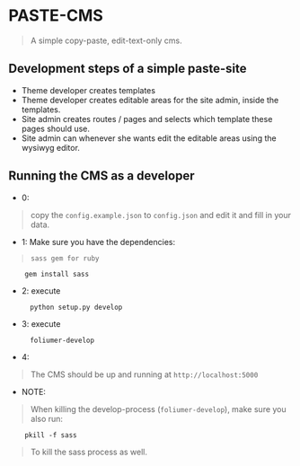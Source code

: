 # PASTE-CMS
> A simple copy-paste, edit-text-only cms.

## Development steps of a simple paste-site
* Theme developer creates templates
* Theme developer creates editable areas for the site admin, inside the templates.
* Site admin creates routes / pages and selects which template these pages should use.
* Site admin can whenever she wants edit the editable areas using the wysiwyg editor.

## Running the CMS as a developer
* 0:
> copy the `config.example.json` to `config.json` and edit it and fill in
> your data.

* 1: Make sure you have the dependencies:

> `sass gem for ruby`

        gem install sass

* 2: execute

        python setup.py develop

* 3: execute

        foliumer-develop

* 4:
> The CMS should be up and running at `http://localhost:5000`

* NOTE:
> When killing the develop-process (`foliumer-develop`), make sure you also run:

        pkill -f sass

> To kill the sass process as well.
